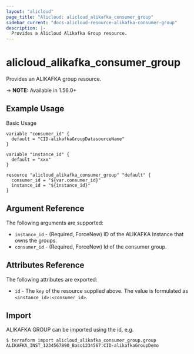 ```yaml
---
layout: "alicloud"
page_title: "Alicloud: alicloud_alikafka_consumer_group"
sidebar_current: "docs-alicloud-resource-alikafka-consumer-group"
description: |-
  Provides a Alicloud Alikafka Group resource.
---
```


# alicloud\_alikafka\_consumer\_group

Provides an ALIKAFKA group resource.

-> **NOTE:** Available in 1.56.0+

## Example Usage

Basic Usage

```
variable "consumer_id" {
  default = "CID-alikafkaGroupDatasourceName"
}

variable "instance_id" {
  default = "xxx"
}

resource "alicloud_alikafka_consumer_group" "default" {
  consumer_id = "${var.consumer_id}"
  instance_id = "${instance_id}"
}
```

## Argument Reference

The following arguments are supported:

* `instance_id` - (Required, ForceNew) ID of the ALIKAFKA Instance that owns the groups.
* `consumer_id` - (Required, ForceNew) Id of the consumer group.

## Attributes Reference

The following attributes are exported:

* `id` - The `key` of the resource supplied above. The value is formulated as `<instance_id>:<consumer_id>`.

## Import

ALIKAFKA GROUP can be imported using the id, e.g.

```
$ terraform import alicloud_alikafka_consumer_group.group ALIKAFKA_INST_1234567890_Baso1234567:CID-alikafkaGroupDemo
```